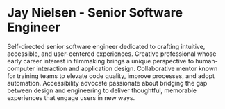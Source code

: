 # Jay Nielsen - Senior Software Engineer

Self-directed senior software engineer dedicated to crafting intuitive, accessible, and user-centered experiences. Creative professional whose early career interest in filmmaking brings a unique perspective to human-computer interaction and application design. Collaborative mentor known for training teams to elevate code quality, improve processes, and adopt automation. Accessibility advocate passionate about bridging the gap between design and engineering to deliver thoughtful, memorable experiences that engage users in new ways.
